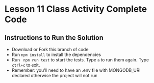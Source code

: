 # Lesson 11 Class Activity Complete Code

## Instructions to Run the Solution

- Download or Fork this branch of code
- Run `npm install` to install the dependencies
- Run ` npm run test` to start the tests. Type `a` to run them again. Type `ctrl+c` to exit.
- Remember: you'll need to have an .env file with MONGODB_URI declared otherwise the project will not run
